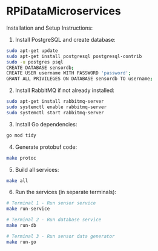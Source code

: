 # RPiDataMicroservices

Installation and Setup Instructions:

1. Install PostgreSQL and create database:

```bash
sudo apt-get update
sudo apt-get install postgresql postgresql-contrib
sudo -u postgres psql
CREATE DATABASE sensordb;
CREATE USER username WITH PASSWORD 'password';
GRANT ALL PRIVILEGES ON DATABASE sensordb TO username;
```

2. Install RabbitMQ if not already installed:

```bash
sudo apt-get install rabbitmq-server
sudo systemctl enable rabbitmq-server
sudo systemctl start rabbitmq-server
```

3. Install Go dependencies:

```bash
go mod tidy
```

4. Generate protobuf code:

```bash
make protoc
```

5. Build all services:

```bash
make all
```

6. Run the services (in separate terminals):

```bash
# Terminal 1 - Run sensor service
make run-service

# Terminal 2 - Run database service
make run-db

# Terminal 3 - Run sensor data generator
make run-go
```

